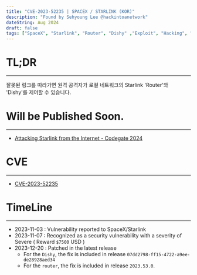 ```yaml
---
title: "CVE-2023-52235 | SPACEX / STARLINK (KOR)"
description: "Found by Sehyoung Lee @hackintoanetwork"
dateString: Aug 2024
draft: false
tags: ["SpaceX", "Starlink", "Router", "Dishy" ,"Exploit", "Hacking", "DNS Rebinding", "CVE-2023-52235"]
---
```

# TL;DR

---

잘못된 링크를 따라가면 원격 공격자가 로컬 네트워크의 Starlink 'Router'와 'Dishy'를 제어할 수 있습니다.

# Will be Published Soon.

---

- [Attacking Starlink from the Internet - Codegate 2024](https://codegate.org/sub/conference)

# CVE

---

- [CVE-2023-52235](https://www.cve.org/CVERecord?id=CVE-2023-52235)

# TimeLine

---

- 2023-11-03 : Vulnerability reported to SpaceX/Starlink
- 2023-11-07 : Recognized as a security vulnerability with a severity of Severe ( Reward `$7500` USD )
- 2023-12-20 : Patched in the latest release
  - For the `Dishy`, the fix is included in release `07dd2798-ff15-4722-a9ee-de28928aed34`
  - For the `router`, the fix is included in release `2023.53.0`.
